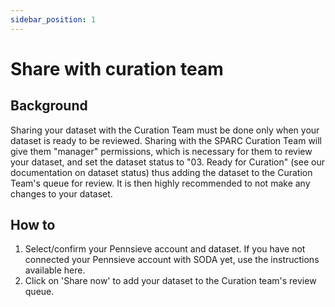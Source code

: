 ```yaml
---
sidebar_position: 1
---
```


# Share with curation team

## Background

Sharing your dataset with the Curation Team must be done only when your dataset is ready to be reviewed. Sharing with the SPARC Curation Team will give them "manager" permissions, which is necessary for them to review your dataset, and set the dataset status to "03. Ready for Curation" (see our documentation on dataset status) thus adding the dataset to the Curation Team's queue for review. It is then highly recommended to not make any changes to your dataset.

## How to

1. Select/confirm your Pennsieve account and dataset. If you have not connected your Pennsieve account with SODA yet, use the instructions available here.
2. Click on 'Share now' to add your dataset to the Curation team's review queue.
